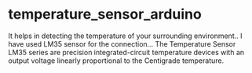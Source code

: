 # temperature_sensor_arduino
It helps in detecting the temperature of your surrounding environment..
I have used LM35 sensor for the connection...
The Temperature Sensor LM35 series are precision integrated-circuit temperature devices with an output voltage linearly proportional to the Centigrade temperature.
